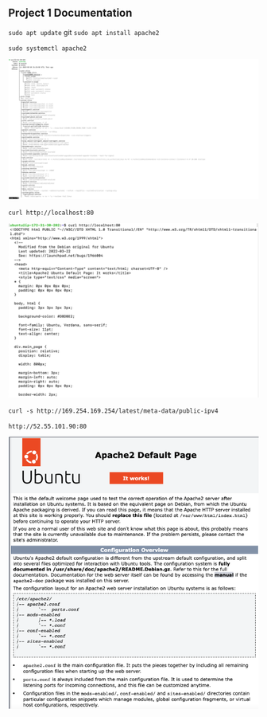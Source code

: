 ## Project 1 Documentation

`sudo apt update`
git 
`sudo apt install apache2`

`sudo systemctl apache2`

![Apache Status](./Apache_status.png)

`curl http://localhost:80`

![Open inbound port 80](./Open%20inbound%20port%2080.png)

`curl -s http://169.254.169.254/latest/meta-data/public-ipv4`

`http://52.55.101.90:80`

![Apache Ubuntu Default Page](./Apache%20Ubuntu%20Default%20Page.png)

